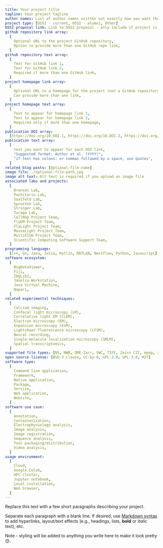 ```yaml
---
title: Your project title
tagline: Your project tagline
author names: List of author names written out exactly how you want the list to appear on the page (i.e., do not provide an array of names in square brackets)
project type: [OSSI - current, OSSI - alumni, Other]
OSSI proposal link: Link to OSSI proposal - only include if project is OSSI-supported
github repository link array:
  [
    Optional URL to the project GitHub repository,
    Option to provide more than one GitHub repo link,
  ]
github repository text array:
  [
    Text for GitHub link 1,
    Text for GitHub link 2,
    Required if more than one GitHub link,
  ]
project homepage link array:
  [
    Optional URL to a homepage for the project (not a GitHub repository),
    Can provide more than one link,
  ]
project homepage text array:
  [
    Text to appear for homepage link 1,
    Text to appear for homepage link 2,
    Required only if more than one homepage,
  ]
publication DOI array:
  [https://doi.org/10.DOI.1, https://doi.org/10.DOI.2, https://doi.org/10.DOI.n]
publication text array:
  [
    text you want to appear for each DOI link,
    "Suggested format: Author et al. (YYYY)",
    "if text has colons: or commas followed by a space, use quotes",
  ]
related blog posts: [Optional-file-name]
image file: ./optional-file-path.jpg
image alt text: Alt text is required if you upload an image file
associated labs and projects:
  [
    Branson Lab,
    Pachitariu Lab,
    Saalfeld Lab,
    Spruston Lab,
    Stringer Lab,
    Turaga Lab,
    CellMap Project Team,
    FlyEM Project Team,
    FlyLight Project Team,
    MouseLight Project Team,
    MultiFISH Project Team,
    Scientific Computing Software Support Team,
  ]
programming language:
  [C++, Go, Java, Julia, Kotlin, MATLAB, Nextflow, Python, Javascript]
software ecosystem:
  [
    BigDataViewer,
    Fiji,
    ImgLib2,
    Janelia Workstation,
    Java Virtual Machine,
    Napari,
  ]
related experimental techniques:
  [
    Calcium imaging,
    Confocal light microscopy (LM),
    Correlative light EM (CLEM),
    Electron microscopy (EM),
    Expansion microscopy (ExM),
    Lightsheet fluorescence microscopy (LFSM),
    Neural recording,
    Single-molecule localization microscopy (SMLM),
    Spatial transcriptomics,
  ]
supported file types: [N5, NWB, OME-Zarr, SWC, TIFF, Zeiss CZI, mpeg, avi]
open source license: [BSD-3 Clause, CC-by-0, GPL-2.0, GPL-3.0, MIT]
software type:
  [
    Command line application,
    Framework,
    Native application,
    Package,
    Service,
    Web application,
    Website,
  ]
software use case:
  [
    Annotation,
    Containerization,
    Electrophysiology analysis,
    Image analysis,
    Image registration,
    Sequence analysis,
    Tool packaging/distribution,
    Video analysis,
  ]
usage environment:
  [
    Cloud,
    Google Colab,
    HPC cluster,
    Jupyter notebook,
    Local installation,
    Web browser,
  ]
---
```


Replace this text with a few short paragraphs describing your project.

Separate each paragraph with a blank line. If desired, use [Markdown syntax](https://www.markdownguide.org/basic-syntax/) to add hyperlinks, layout/text effects (e.g., headings, lists, **bold** or _italic_ text), etc.

Note - styling will be added to anything you write here to make it look pretty 😊.
